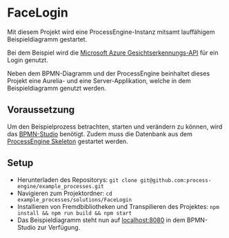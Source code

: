 # FaceLogin
Mit diesem Projekt wird eine ProcessEngine-Instanz mitsamt lauffähigem
Beispieldiagramm gestartet.

Bei dem Beispiel wird die [Microsoft Azure
Gesichtserkennungs-API](https://azure.microsoft.com/de-de/services/cognitive-services/face/)
für ein Login genutzt.

Neben dem BPMN-Diagramm und der ProcessEngine beinhaltet dieses
Projekt eine Aurelia- und eine Server-Applikation, welche in dem
Beispieldiagramm genutzt werden.

## Voraussetzung
Um den Beispielprozess betrachten, starten und verändern zu können,
wird das [BPMN-Studio](https://github.com/process-engine/bpmn-studio)
benötigt.  Zudem muss die Datenbank aus dem [ProcessEngine
Skeleton](https://github.com/process-engine/skeleton/tree/develop/database)
gestartet werden.

## Setup

- Herunterladen des Repositorys: ```git clone git@github.com:process-engine/example_processes.git```
- Navigieren zum Projektordner: ```cd example_processes/solutions/FaceLogin```
- Installieren von Fremdbibliotheken und Transpilieren des Projektes: ```npm install && npm run build && npm start```
- Das Beispieldiagramm steht nun auf <localhost:8080> in dem
  BPMN-Studio zur Verfügung.
